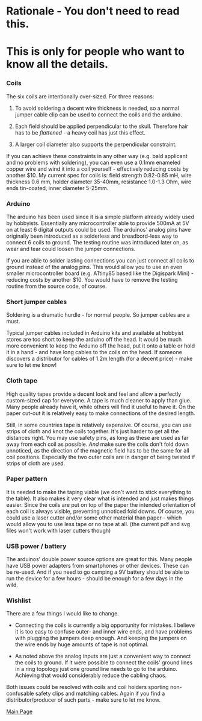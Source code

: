 
# Rationale - You don't need to read this. 
# This is only for people who want to know all the details.

### Coils

The six coils are intentionally over-sized. For three reasons:

1. To avoid soldering a decent wire thickness is needed, so a normal jumper cable clip can be used to connect the coils and the arduino.

2. Each field should be applied perpendicular to the skull. Therefore hair has to be *flattened* - a heavy coil has just this effect.

3. A larger coil diameter also supports the perpendicular constraint.

If you can achieve these constraints in any other way  (e.g. bald applicant and no problems with soldering), you can even use a 0.1mm enameled copper wire and wind it into a coil yourself - effectively reducing costs by another $10.
My current spec for coils is: field strength 0.82-0.85 mH, wire thickness 0.6 mm, holder diameter 35-40mm, resistance 1.0-1.3 Ohm, wire ends tin-coated, inner diameter 5-25mm.

### Arduino

The arduino has been used since it is a simple platform already widely used by hobbyists. Essentially any microcontroller able to provide 500mA at 5V on at least 6 digital outputs could be used. 
The arduinos' analog pins have originally been introduced as a solderless and breadbord-less way to connect 6 coils to ground. 
The testing routine was introduced later on, as wear and tear could loosen the jumper connections.

If you are able to solder lasting connections you can just connect all coils to ground instead of the analog pins. This would allow you to use an even smaller microcontroller board (e.g. ATtiny85 based like the Digispark Mini) - reducing costs by another $10. You would have to remove the testing routine from the source code, of course.

### Short jumper cables

Soldering is a dramatic hurdle - for normal people. So jumper cables are a must.

Typical jumper cables included in Arduino kits and available at hobbyist stores are too short to keep the arduino off the head.
It would be much more convenient to keep the Arduino off the head, put it onto a table or hold it in a hand - and have long cables to the coils on the head. If someone discovers a distributor for cables of 1.2m length (for a decent price) - make sure to let me know!

### Cloth tape

High quality tapes provide a decent look and feel and allow a perfectly custom-sized cap for everyone.
A tape is much cleaner to apply than glue. Many people already have it, while others will find it useful to have it.
On the paper cut-out it is relatively easy to make connections of the desired length. 

Still, in some countries tape is relatively expensive. Of course, you can use strips of cloth and knot the coils together.
It's just harder to get all the distances right. You may use safety pins, as long as these are used as far away from each coil as possible.
*And* make sure the coils don't fold down unnoticed, as the direction of the magnetic field has to be the same for all coil positions. 
Especially the two outer coils are in danger of being twisted if strips of cloth are used.

### Paper pattern

It is needed to make the taping viable (we don't want to stick everything to the table). It also makes it very clear what is intended and just makes things easier.
Since the coils are put on top of the paper the intended orientation of each coil is always visible, preventing unnoticed fold downs. 
Of course, you could use a laser cutter and/or some other material than paper - which would allow you to use less tape or no tape at all. (the current pdf and svg files won't work with laser cutters though)

### USB power / battery

The arduinos' double power source options are great for this. 
Many people have USB power adapters from smartphones or other devices. These can be re-used. 
And if you need to go camping a 9V battery should be able to run the device for a few hours - should be enough for a few days in the wild.

### Wishlist

There are a few things I would like to change.

* Connecting the coils is currently a big opportunity for mistakes. I believe it is too easy to confuse outer- and inner wire ends, and have problems with plugging the jumpers deep enough. And keeping the jumpers on the wire ends by huge amounts of tape is not optimal.

* As noted above the analog inputs are just a convenient way to connect the coils to ground. If it were possible to connect the coils' ground lines in a ring topology just one ground line needs to go to the arduino. Achieving that would considerably reduce the cabling chaos.

Both issues could be resolved with coils and coil holders sporting non-confusable safety clips and matching cables.
Again if you find a distributor/producer of such parts - make sure to let me know.


[Main Page](../README.md)
